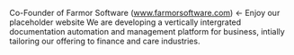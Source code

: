 Co-Founder of Farmor Software (www.farmorsoftware.com) <- Enjoy our placeholder website
We are developing a vertically intergrated documentation automation and management platform for business, intially tailoring our offering to finance and care industries.
